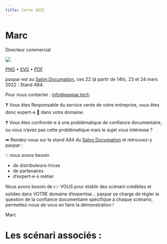 ```yaml
---
title: Carte 1622
---
```


# Marc


Directeur 
commercial


![](https://media.paxpar.tech/ludi/card_1622_recto.png)

[PNG](https://media.paxpar.tech/ludi/card_1622_recto.png) • [SVG](https://media.paxpar.tech/ludi/card_1622_recto.svg) • [PDF](https://media.paxpar.tech/ludi/card_1622_recto.pdf)

paxpar est au [Salon Documation](https://www.documation.fr/info_societe/527/paxpartech.html), ces 22 (à partir de 14h), 23 et 24 mars 2022 : Stand A84.

Pour nous contacter : info@paxpar.tech

❓ Vous êtes Responsable du service vente de votre entreprise, vous êtes donc expert-e 👏 dans votre domaine. 

❓ Vous êtes confronté-e à une problématique de confiance documentaire, ou vous n’avez pas cette problématique mais le sujet vous intéresse ? 

➡ Rendez-vous sur le stand A84 du [Salon Documation](https://www.documation.fr/info_societe/527/paxpartech.html) et retrouvez-y paxpar :

💡 nous avons besoin
  - de distributeurs-trices
  - de partenaires
  - d’expert-e-s métier


Nous avons besoin de 👉 VOUS pour établir des scénarii crédibles et solides dans VOTRE domaine d’expertise… paxpar se charge de régler la question de la confiance documentaire spécifique à chaque scénario, permettez-nous de vous en faire la démonstration !    

Marc
# Les scénari associés :
   


